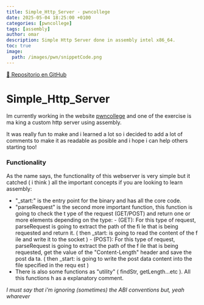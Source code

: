 ```yaml
---
title: Simple_Http_Server - pwncollege
date: 2025-05-04 18:25:00 +0100
categories: [pwncollege]
tags: [assembly]
author: omar 
description: Simple Http Server done in assembly intel x86_64.
toc: true
image:
  path: /images/pwn/snippetCode.png
---
```


[🔗 Repositorio en GitHub](https://github.com/omarDans/)

# Simple_Http_Server
Im currently working in the website [pwncollege](pwncollege.com) and one of the exercise is ma
king a custom
http server using assembly.

It was really fun to make and i learned a lot so i decided to add a lot of comments to make it
as readable as posible and i hope i can help others starting too!

### Functionality
As the name says, the functionality of this webserver is very simple but it catched ( i think
) all the important concepts if you are looking to learn assembly:

- "_start:" is the entry point for the binary and has all the core code.
-  "parseRequest" is the second more important function, this function is going to check the t
ype of the request (GET/POST) and return one or more elements depending on the type:
        - (GET): For this type of request, parseRequest is going to extract the path of the fi
le that is being requested and return it. ( then _start: is going to read the content of the f
ile and write it to the socket )
        - (POST): For this type of request, parseRequest is going to extract the path of the f
ile that is being requested, get the value of the "Content-Length" header and save the post da
ta. ( then _start: is going to write the post data content into the file specified in the requ
est )
- There is also some functions as "utility" ( findStr, getLength...etc ). All this functions h
as a explanatory comment.

*I must say that i'm ignoring (sometimes) the ABI conventions but, yeah wharever*
